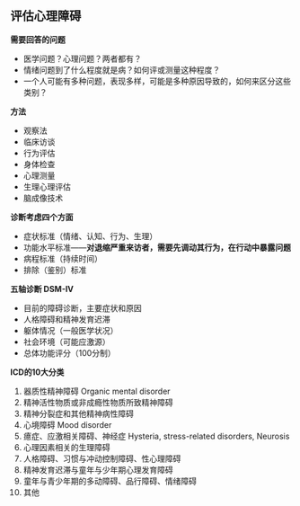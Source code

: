 ## 评估心理障碍

**需要回答的问题**
- 医学问题？心理问题？两者都有？
- 情绪问题到了什么程度就是病？如何评或测量这种程度？
- 一个人可能有多种问题，表现多样，可能是多种原因导致的，如何来区分这些类别？

**方法**
- 观察法
- 临床访谈
- 行为评估
- 身体检查
- 心理测量
- 生理心理评估
- 脑成像技术

**诊断考虑四个方面**

- 症状标准（情绪、认知、行为、生理）
- 功能水平标准——**对退缩严重来访者，需要先调动其行为，在行动中暴露问题**
- 病程标准（持续时间）
- 排除（鉴别）标准

**五轴诊断 DSM-IV**

- 目前的障碍诊断，主要症状和原因
- 人格障碍和精神发育迟滞
- 躯体情况（一般医学状况）
- 社会环境（可能应激源）
- 总体功能评分（100分制）

**ICD的10大分类**

1. 器质性精神障碍 Organic mental disorder
2. 精神活性物质或非成瘾性物质所致精神障碍
3. 精神分裂症和其他精神病性障碍
4. 心境障碍 Mood disorder
5. 癔症、应激相关障碍、神经症 Hysteria, stress-related disorders, Neurosis
6. 心理因素相关的生理障碍
7. 人格障碍、习惯与冲动控制障碍、性心理障碍
8. 精神发育迟滞与童年与少年期心理发育障碍
9. 童年与青少年期的多动障碍、品行障碍、情绪障碍
10. 其他

